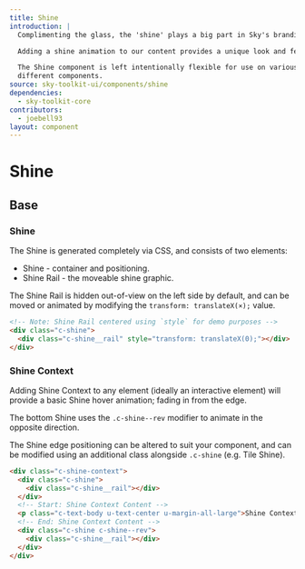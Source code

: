 ```yaml
---
title: Shine
introduction: |
  Complimenting the glass, the 'shine' plays a big part in Sky's branding.

  Adding a shine animation to our content provides a unique look and feel.

  The Shine component is left intentionally flexible for use on various
  different components.
source: sky-toolkit-ui/components/shine
dependencies:
  - sky-toolkit-core
contributors:
  - joebell93
layout: component
---
```


# Shine

## Base

### Shine

The Shine is generated completely via CSS, and consists of two elements:

* Shine - container and positioning.
* Shine Rail - the moveable shine graphic.

The Shine Rail is hidden out-of-view on the left side by default, and can be
moved or animated by modifying the `transform: translateX(×);` value.

```html { "theme": "dark" }
<!-- Note: Shine Rail centered using `style` for demo purposes -->
<div class="c-shine">
  <div class="c-shine__rail" style="transform: translateX(0);"></div>
</div>
```

### Shine Context

Adding Shine Context to any element (ideally an interactive element) will
provide a basic Shine hover animation; fading in from the edge.

The bottom Shine uses the `.c-shine--rev` modifier to animate in the opposite
direction.

The Shine edge positioning can be altered to suit your component, and can be
modified using an additional class alongside `.c-shine` (e.g. Tile Shine).

```html { "theme": "dark", "container": "flush" }
<div class="c-shine-context">
  <div class="c-shine">
    <div class="c-shine__rail"></div>
  </div>
  <!-- Start: Shine Context Content -->
  <p class="c-text-body u-text-center u-margin-all-large">Shine Context</p>
  <!-- End: Shine Context Content -->
  <div class="c-shine c-shine--rev">
    <div class="c-shine__rail"></div>
  </div>
</div>
```
